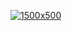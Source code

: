 [![1500x500](https://user-images.githubusercontent.com/438920/84587882-e0d74680-add7-11ea-8c20-fe5c33c719b0.jpeg "Fatih Arslan")](https://github.com/fatih)

